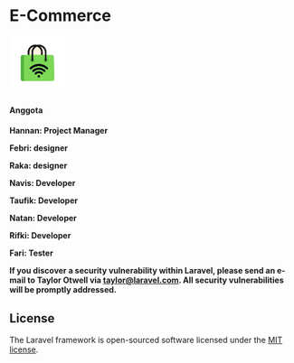 <h1>E-Commerce</h1>
<img src="https://raw.githubusercontent.com/kakyoindonut321/E-Commerce-KL2/main/design/KLMPK2%20Shop%20logo%20green.png" alt="Girl in a jacket" width="100">

<h4>Anggota<h4>
<p>Hannan: Project Manager</p>
<p>Febri: designer</p>
<p>Raka: designer</p>
<p>Navis: Developer</p>
<p>Taufik: Developer</p>
<p>Natan: Developer</p>
<p>Rifki: Developer</p>
<p>Fari: Tester</p>


If you discover a security vulnerability within Laravel, please send an e-mail to Taylor Otwell via [taylor@laravel.com](mailto:taylor@laravel.com). All security vulnerabilities will be promptly addressed.

## License

The Laravel framework is open-sourced software licensed under the [MIT license](https://opensource.org/licenses/MIT).

